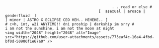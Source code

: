                                                    . . read or else #    
                                              [  asexual | aroace | genderfluid  ]                                                                                      ] minor | ASTRO X ECLIPSE CEO HEH.. HEHEHE.. [                                                                             # c+h, int, w2i ANYTIME!! dni proship | darkship im srry #                                                                                                                                                                                                              i am not the sunshine, i am not the moon at night                                                                          <img width="2048" height="2048" alt="Image" src="https://github.com/user-attachments/assets/773eaf4c-16a4-4fbd-bf0d-50906f1e67a0" />
